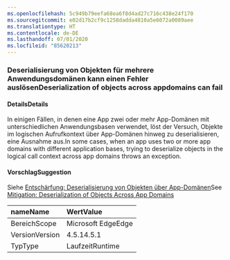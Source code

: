 ```yaml
---
ms.openlocfilehash: 5c949b79eefa68ea6f8d4ad27c716c438e24f170
ms.sourcegitcommit: e02d17b2cf9c1258dadda4810a5e6072a0089aee
ms.translationtype: HT
ms.contentlocale: de-DE
ms.lasthandoff: 07/01/2020
ms.locfileid: "85620213"
---
```

### <a name="deserialization-of-objects-across-appdomains-can-fail"></a><span data-ttu-id="8047d-101">Deserialisierung von Objekten für mehrere Anwendungsdomänen kann einen Fehler auslösen</span><span class="sxs-lookup"><span data-stu-id="8047d-101">Deserialization of objects across appdomains can fail</span></span>

#### <a name="details"></a><span data-ttu-id="8047d-102">Details</span><span class="sxs-lookup"><span data-stu-id="8047d-102">Details</span></span>

<span data-ttu-id="8047d-103">In einigen Fällen, in denen eine App zwei oder mehr App-Domänen mit unterschiedlichen Anwendungsbasen verwendet, löst der Versuch, Objekte im logischen Aufrufkontext über App-Domänen hinweg zu deserialisieren, eine Ausnahme aus.</span><span class="sxs-lookup"><span data-stu-id="8047d-103">In some cases, when an app uses two or more app domains with different application bases, trying to deserialize objects in the logical call context across app domains throws an exception.</span></span>

#### <a name="suggestion"></a><span data-ttu-id="8047d-104">Vorschlag</span><span class="sxs-lookup"><span data-stu-id="8047d-104">Suggestion</span></span>

<span data-ttu-id="8047d-105">Siehe [Entschärfung: Deserialisierung von Objekten über App-Domänen](~/docs/framework/migration-guide/mitigation-deserialization-of-objects-across-app-domains.md)</span><span class="sxs-lookup"><span data-stu-id="8047d-105">See [Mitigation: Deserialization of Objects Across App Domains](~/docs/framework/migration-guide/mitigation-deserialization-of-objects-across-app-domains.md)</span></span>

| <span data-ttu-id="8047d-106">name</span><span class="sxs-lookup"><span data-stu-id="8047d-106">Name</span></span>    | <span data-ttu-id="8047d-107">Wert</span><span class="sxs-lookup"><span data-stu-id="8047d-107">Value</span></span>       |
|:--------|:------------|
| <span data-ttu-id="8047d-108">Bereich</span><span class="sxs-lookup"><span data-stu-id="8047d-108">Scope</span></span>   |<span data-ttu-id="8047d-109">Microsoft Edge</span><span class="sxs-lookup"><span data-stu-id="8047d-109">Edge</span></span>|
|<span data-ttu-id="8047d-110">Version</span><span class="sxs-lookup"><span data-stu-id="8047d-110">Version</span></span>|<span data-ttu-id="8047d-111">4.5.1</span><span class="sxs-lookup"><span data-stu-id="8047d-111">4.5.1</span></span>|
|<span data-ttu-id="8047d-112">Typ</span><span class="sxs-lookup"><span data-stu-id="8047d-112">Type</span></span>|<span data-ttu-id="8047d-113">Laufzeit</span><span class="sxs-lookup"><span data-stu-id="8047d-113">Runtime</span></span>|
